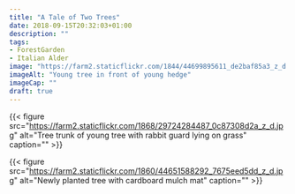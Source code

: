```yaml
---
title: "A Tale of Two Trees"
date: 2018-09-15T20:32:03+01:00
description: ""
tags: 
- ForestGarden
- Italian Alder
image: "https://farm2.staticflickr.com/1844/44699895611_de2baf85a3_z_d.jpg"
imageAlt: "Young tree in front of young hedge"
imageCap: ""
draft: true
---
```


{{< figure src="https://farm2.staticflickr.com/1868/29724284487_0c87308d2a_z_d.jpg" alt="Tree trunk of young tree with rabbit guard lying on grass" caption="" >}}

{{< figure src="https://farm2.staticflickr.com/1860/44651588292_7675eed5dd_z_d.jpg" alt="Newly planted tree with cardboard mulch mat" caption="" >}}
